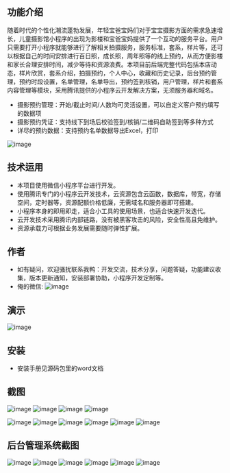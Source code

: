 ## 功能介绍 
随着时代的个性化潮流蓬勃发展，年轻宝爸宝妈们对于宝宝摄影方面的需求急速增长，儿童摄影馆小程序的出现为影楼和宝爸宝妈提供了一个互动的服务平台。用户只需要打开小程序就能够进行了解相关拍摄服务，服务标准，套系，样片等，还可以根据自己的时间安排进行百日照，成长照，周年照等的线上预约，从而方便影楼和家长合理安排时间，减少等待和资源浪费。本项目前后端完整代码包括本店动态，样片欣赏，套系介绍，拍摄预约，个人中心，收藏和历史记录，后台预约管理，预约时段设置，名单管理，名单导出，预约签到核销，用户管理，样片和套系内容管理等模块，采用腾讯提供的小程序云开发解决方案，无须服务器和域名。    
 
- 摄影预约管理：开始/截止时间/人数均可灵活设置，可以自定义客户预约填写的数据项
- 摄影预约凭证：支持线下到场后校验签到/核销/二维码自助签到等多种方式
- 详尽的预约数据：支持预约名单数据导出Excel，打印
 
![image](https://user-images.githubusercontent.com/91992593/219875220-e79e8d86-f966-4398-b8eb-505da632afee.png)

## 技术运用
- 本项目使用微信小程序平台进行开发。
- 使用腾讯专门的小程序云开发技术，云资源包含云函数，数据库，带宽，存储空间，定时器等，资源配额价格低廉，无需域名和服务器即可搭建。
- 小程序本身的即用即走，适合小工具的使用场景，也适合快速开发迭代。
- 云开发技术采用腾讯内部链路，没有被黑客攻击的风险，安全性高且免维护。
- 资源承载力可根据业务发展需要随时弹性扩展。  



## 作者
- 如有疑问，欢迎骚扰联系我鸭：开发交流，技术分享，问题答疑，功能建议收集，版本更新通知，安装部署协助，小程序开发定制等。
- 俺的微信: 
![image](https://user-images.githubusercontent.com/91992593/219875226-fa07e5bd-bf0f-440f-bbdf-e53b3ec3c439.png)



## 演示 
![image](https://user-images.githubusercontent.com/91992593/219875224-ebe7a8f7-e185-4cd3-b1da-1d82afb74be8.png)

## 安装

- 安装手册见源码包里的word文档




## 截图
 
 ![image](https://user-images.githubusercontent.com/91992593/219875234-1f0f2352-25c6-4e06-a385-1fde09fcd871.png)
![image](https://user-images.githubusercontent.com/91992593/219875235-5bd8fcab-10c2-4051-acd3-f1c36d4f0148.png)
![image](https://user-images.githubusercontent.com/91992593/219875237-371cbff7-223d-4bb7-addc-46c7a970818b.png)
![image](https://user-images.githubusercontent.com/91992593/219875238-f570c66a-fba9-4aa0-b8be-89646b9c50e1.png)

![image](https://user-images.githubusercontent.com/91992593/219875242-80255c39-badd-43a3-8169-181c1494e9a4.png)
![image](https://user-images.githubusercontent.com/91992593/219875245-52331bfe-4e0d-4f27-9483-a05dc890e326.png)
![image](https://user-images.githubusercontent.com/91992593/219875248-be225be6-1a3e-416c-ab3b-4d57ad34cbe4.png)
![image](https://user-images.githubusercontent.com/91992593/219875252-88dfd15d-5846-4e69-96e6-886870201e0b.png)
![image](https://user-images.githubusercontent.com/91992593/219875254-164acf95-2bb3-461a-bdd3-01c3173285d5.png)
![image](https://user-images.githubusercontent.com/91992593/219875255-56332745-3bbb-45fa-a606-c25a4810e385.png)


## 后台管理系统截图 
 ![image](https://user-images.githubusercontent.com/91992593/219875257-52102ab5-5a54-47ac-8b3f-b0a1f56d2734.png)
![image](https://user-images.githubusercontent.com/91992593/219875259-2f74822c-c5f4-4b19-b272-59a3305508d1.png)
![image](https://user-images.githubusercontent.com/91992593/219875262-85375ec7-eb5b-4874-8c5d-743cd7e5aef8.png)
![image](https://user-images.githubusercontent.com/91992593/219875266-d69d28e9-f495-4034-bc91-17f7eeafe60b.png)
![image](https://user-images.githubusercontent.com/91992593/219875267-4ce8ce29-5199-466a-b047-683d827d73ae.png)
![image](https://user-images.githubusercontent.com/91992593/219875271-39cc3833-b2f7-4368-a3af-a8dd6c87abc2.png)



